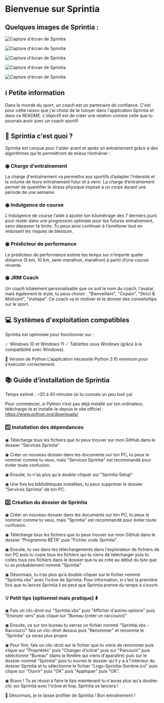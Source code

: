 # Bienvenue sur Sprintia

## Quelques images de Sprintia :

![Capture d'écran de Sprintia](image.png)

![Capture d'écran de Sprintia](image-1.png)

![Capture d'écran de Sprintia](image-2.png)

![Capture d'écran de Sprintia](image-3.png)

![Capture d'écran de Sprintia](image-4.png)

## ℹ️ Petite information

Dans le monde du sport, un coach est un partenaire de confiance. C'est pour cette raison que j'ai choisi de te tutoyer dans l'application Sprintia et dans ce README. L'objectif est de créer une relation comme celle que tu pourrais avoir avec un coach sportif.

## 📌 Sprintia c'est quoi ?

Sprintia est conçue pour t'aider avant et après un entraînement grâce à des algorithmes qui te permettront de mieux t’entraîner :

### ◉ Charge d'entraînement
La charge d'entraînement va permettre aux sportifs d’adapter l’intensité et le volume de leurs entraînement futur et à venir. La charge 	d’entraînement permet de quantifier le stress physique imposé à un corps durant une période de une semaine.

### ◉ Indulgence de course
L’indulgence de course t’aide à ajuster ton kilométrage des 7 derniers jours pour rester dans une progression optimale pour tes futures 	entraînement, sans dépasser ta limite. Tu peux ainsi continuer à t’améliorer tout en réduisant les risques de blessure. 

### ◉ Prédicteur de performance
Le prédicteur de performance estime tes temps sur n'importe quelle distance (5 km, 10 km, semi-marathon, marathon) à partir d’une course récente.

### ◉ JRM Coach
Un coach totalement personalisable que ce soit le nom du coach, l'avatar, mais également le style, tu peux choisir : "Bienveillant", "Copain", "Strict & Motivant", "Inshape". Ce coach va te motiver et te donner des conseils/tips sur le sport.


## 💻 Systèmes d'exploitation compatibles

Sprintia est optimisée pour fonctionner sur :

✅ Windows 10 et Windows 11
✅ Tablettes sous Windows (grâce à la compatibilité avec Windows).

🐍 Version de Python L’application nécessite Python 3.10 minimum pour s’exécuter correctement.

## 📚 Guide d’installation de Sprintia

Temps estimé : ~20 à 40 minutes (si tu connais un peu tout ça)

Pour commencer, si Python n’est pas déjà installé sur ton ordinateur, télécharge-le et installe-le depuis le site officiel : https://www.python.org/downloads/

### 1️⃣ Installation des dépendances

◉  Télécharge tous les fichiers que tu peux trouver sur mon GitHub dans le dossier “Services Sprintia”

◉  Créer un nouveau dossier dans tes documents sur ton PC, tu peux le nommer comme tu veux, mais "Services Sprintia" est recommandé pour éviter toute confusion.

◉ Ensuite, tu n'as plus qu'à double-cliquer sur "Sprintia Setup"

◉ Une fois les bibliothèques installées, tu peux supprimer le dossier “Services Sprintia” de ton PC.

### 2️⃣ Création du dossier de Sprintia

◉ Créer un nouveau dossier dans tes documents sur ton PC, tu peux le nommer comme tu veux, mais "Sprintia" est recommandé pour éviter toute confusion.

◉ Télécharge tous les fichiers que tu peux trouver sur mon GitHub dans le dossier “Programme BÊTA" puis "Fichier code Sprintia".

◉ Ensuite, tu vas dans tes téléchargements dans l'explorateur de fichiers de ton PC puis tu copie tous les fichiers qui tu viens de télécharger puis tu colles tous ces fichiers dans le dossier que tu as crée au début du tuto que tu as probablement nommé "Sprintia"

◉ Désormais, tu n’as plus qu’a double-cliquer sur le fichier nommé "Sprintia.vbs" avec l’icône de Sprintia. Pour information, si c’est la première fois que tu lances Sprintia il se peut que Sprintia prenne du temps à s’ouvrir.

### 💡 Petit tips (optionnel mais pratique) ⬇️

◉ Fais un clic-droit sur "Sprintia.vbs" puis "Afficher d'autres options" puis "Envoyer vers" puis clique sur "Bureau (créer un raccourci)"

◉ Ensuite, va sur ton bureau tu verras un fichier nommé "Sprintia.vbs - Raccourci" fais un clic-droit dessus puis "Renommer" et renomme le "Sprintia" ça seras plus propre

◉ Pour finir, fais un clic-droit sur le fichier que tu viens de renommer puis clique sur "Propriétés" puis 
"Changer d'icône" puis sur "Parcourir" puis séléctionne "Bureau" (dans la fenêtre qui viens d'aparaître) puis sur le dossier nommé "Sprintia" puis tu ouvres le dossier qu'il y a à l'intérieur du dossier Sprintia et tu sélectionne le fichier "Logo-Sprintia-Sombre.ico" puis clique sur "Ouvrir" puis "OK" puis "Appliquer" puis "OK".

◉ Bravo ! Tu as réussi à faire le tips maintenant tu n'auras plus qu'a double-clic sur Sprintia avec l'icône et hop, Sprintia se lancera !

🎉 Désormais, je te laisse profiter de Sprintia ! Bon entraînement !